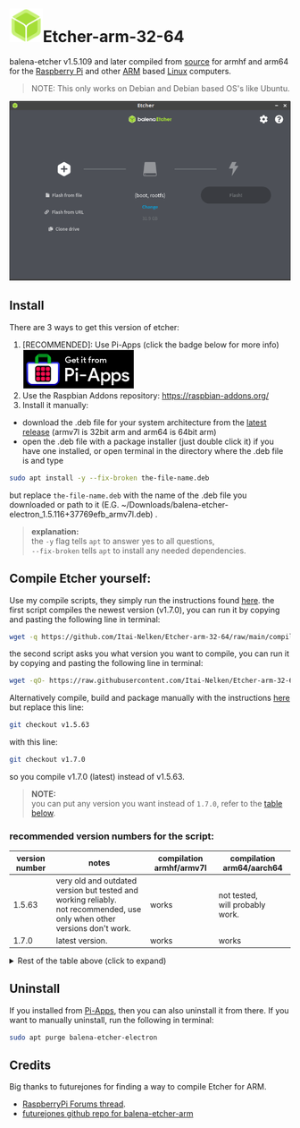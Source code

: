 # <img src="/screenshots/balena-etcher.png" alt="etcher-logo" width="60"/>Etcher-arm-32-64
balena-etcher v1.5.109 and later compiled from [source](https://github.com/balena-io/etcher) for armhf and arm64 for the [Raspberry Pi](https://www.raspberrypi.org) and other [ARM](https://en.wikipedia.org/wiki/ARM_architecture) based [Linux](https://en.wikipedia.org/wiki/Linux) computers.
>NOTE: This only works on Debian and Debian based OS's like Ubuntu.

![Etcher on rpi screenshot](/screenshots/etcher.png)


## Install
There are 3 ways to get this version of etcher:
1) [RECOMMENDED]: Use Pi-Apps (click the badge below for more info) <br> 
[![badge](https://github.com/Botspot/pi-apps/blob/master/icons/badge.png?raw=true)](https://github.com/Botspot/pi-apps) 
2) Use the Raspbian Addons repository: https://raspbian-addons.org/
3) Install it manually: 
  - download the .deb file for your system architecture from the [latest release](https://github.com/Itai-Nelken/Etcher-arm-32-64/releases/latest) (armv7l is 32bit arm and arm64 is 64bit arm)
  - open the .deb file with a package installer (just double click it) if you have one installed, or open terminal in the directory where the .deb file is and type 
  ```bash
  sudo apt install -y --fix-broken the-file-name.deb
  ```
  but replace `the-file-name.deb` with the name of the .deb file you downloaded or path to it (E.G. ~/Downloads/balena-etcher-electron_1.5.116+37769efb_armv7l.deb) .
  >**explanation:**<br> the `-y` flag tells `apt` to answer yes to all questions,<br> `--fix-broken` tells `apt` to install any needed dependencies.

## Compile Etcher yourself:

Use my compile scripts, they simply run the instructions found [here](https://github.com/futurejones/balena-etcher-arm/blob/master/etcher-build/BUILD.md).
the first script compiles the newest version (v1.7.0), you can run it by copying and pasting the following line in terminal:
```bash
wget -q https://github.com/Itai-Nelken/Etcher-arm-32-64/raw/main/compile-etcher_v1.7.0.sh; bash compile-etcher_v1.7.0.sh; rm compile-etcher_v1.7.0.sh 
```
the second script asks you what version you want to compile, you can run it by copying and pasting the following line in terminal:
```bash
wget -qO- https://raw.githubusercontent.com/Itai-Nelken/Etcher-arm-32-64/main/compile-etcher-on-arm.sh; bash compile-etcher-on-arm.sh; rm compile-etcher-on-arm.sh
```
Alternatively compile, build and package manually with the instructions [here](https://github.com/futurejones/balena-etcher-arm/blob/master/etcher-build/BUILD.md)
but replace this line: 
```bash
git checkout v1.5.63
```
with this line:
```bash
git checkout v1.7.0
```
so you compile v1.7.0 (latest) instead of v1.5.63.
>**NOTE:**<br>you can put any version you want instead of `1.7.0`, refer to the [table below](https://github.com/Itai-Nelken/Etcher-arm-32-64#recommended-version-numbers-for-the-script).

### recommended version numbers for the script:
version number | notes | compilation armhf/armv7l | compilation arm64/aarch64 |
------------ | ------------- | ------------- | ------------- |
|1.5.63 | very old and outdated version but tested and working reliably.<br>not recommended, use only when other versions don't work. | works | not tested,<br>will probably work. |
|1.7.0 | latest version. | works | works |
<details>
<summary>Rest of the table above (click to expand)</summary>
<br>
  
| version number | notes | compilation armhf/armv7l | compilation arm64/aarch64 |
| ------------ | ------------- | ------------- | ------------- |
| 1.5.109 | | works | works |
| 1.5.110 | | works | works |
| 1.5.111 | | works | works |
| 1.5.112 | [changelog](https://github.com/balena-io/etcher/blob/master/CHANGELOG.md#v15112). | works | works |
| 1.5.113 | | works | works |
| 1.5.114 | | works | works |
| 1.5.115 | | works | works |
| 1.5.116 | | works | works |
| 1.5.117 | | works | works |
| 1.5.118 | | works | works |
| 1.5.119 | | works | works |
|1.5.120 | | works | works |
|1.5.121 | | works | works |
|1.5.122 | | works | works |
|1.6.0 | | works | works |
|1.7.3 | | works | works |

</details>

## Uninstall
If you installed from [Pi-Apps](https://github.com/Botspot/pi-apps), then you can also uninstall it from there. If you want to manually uninstall, run the following in terminal:
```bash
sudo apt purge balena-etcher-electron
```

## Credits
Big thanks to futurejones for finding a way to compile Etcher for ARM.

- [RaspberryPi Forums thread](https://www.raspberrypi.org/forums/viewtopic.php?f=62&t=255205&start=25).
- [futurejones github repo for balena-etcher-arm](https://github.com/futurejones/balena-etcher-arm)
